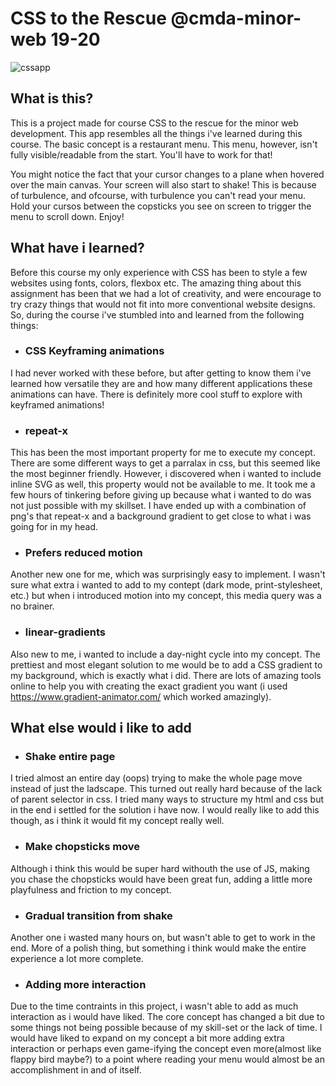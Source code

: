 # CSS to the Rescue @cmda-minor-web 19-20
![cssapp](https://user-images.githubusercontent.com/43436118/75520219-5247e080-5a05-11ea-80be-d754e0f7da3b.PNG)

## What is this?
This is a project made for course CSS to the rescue for the minor web development. This app resembles all the things i've learned during this course. The basic concept is a restaurant menu. This menu, however, isn't fully visible/readable from the start. You'll have to work for that! 

You might notice the fact that your cursor changes to a plane when hovered over the main canvas. Your screen will also start to shake! This is because of turbulence, and ofcourse, with turbulence you can't read your menu. Hold your cursos between the copsticks you see on screen to trigger the menu to scroll down. Enjoy!

## What have i learned?
Before this course my only experience with CSS has been to style a few websites using fonts, colors, flexbox etc. The amazing thing about this assignment has been that we had a lot of creativity, and were encourage to try crazy things that would not fit into more conventional website designs. So, during the course i've stumbled into and learned from the following things:

- ### CSS Keyframing animations
I had never worked with these before, but after getting to know them i've learned how versatile they are and how many different applications these animations can have. There is definitely more cool stuff to explore with keyframed animations!

- ### repeat-x
This has been the most important property for me to execute my concept. There are some different ways to get a parralax in css, but this seemed like the most beginner friendly. However, i discovered when i wanted to include inline SVG as well, this property would not be available to me. It took me a few hours of tinkering before giving up because what i wanted to do was not just possible with my skillset. I have ended up with a combination of png's that repeat-x and a background gradient to get close to what i was going for in my head.

- ### Prefers reduced motion
Another new one for me, which was surprisingly easy to implement. I wasn't sure what extra i wanted to add to my contept (dark mode, print-stylesheet, etc.) but when i introduced motion into my concept, this media query was a no brainer. 

- ### linear-gradients
Also new to me, i wanted to include a day-night cycle into my concept. The prettiest and most elegant solution to me would be to add a CSS gradient to my background, which is exactly what i did. There are lots of amazing tools online to help you with creating the exact gradient you want (i used https://www.gradient-animator.com/ which worked amazingly).

## What else would i like to add
- ### Shake entire page
I tried almost an entire day (oops) trying to make the whole page move instead of just the ladscape. This turned out really hard because of the lack of parent selector in css. I tried many ways to structure my html and css but in the end i settled for the solution i have now. I would really like to add this though, as i think it would fit my concept really well.

- ### Make chopsticks move
Although i think this would be super hard withouth the use of JS, making you chase the chopsticks would have been great fun, adding a little more playfulness and friction to my concept. 

- ### Gradual transition from shake
Another one i wasted many hours on, but wasn't able to get to work in the end. More of a polish thing, but something i think would make the entire experience a lot more complete.

- ### Adding more interaction
Due to the time contraints in this project, i wasn't able to add as much interaction as i would have liked. The core concept has changed a bit due to some things not being possible because of my skill-set or the lack of time. I would have liked to expand on my concept a bit more adding extra interaction or perhaps even game-ifying the concept even more(almost like flappy bird maybe?) to a point where reading your menu would almost be an accomplishment in and of itself.
